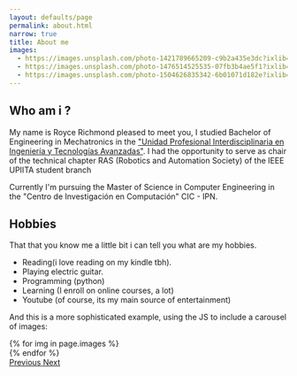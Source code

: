 ```yaml
---
layout: defaults/page
permalink: about.html
narrow: true
title: About me
images:
  - https://images.unsplash.com/photo-1421789665209-c9b2a435e3dc?ixlib=rb-0.3.5&ixid=eyJhcHBfaWQiOjEyMDd9&s=5b1016b885e7438c4633109d77368d4d&auto=format&fit=crop&w=1651&q=80
  - https://images.unsplash.com/photo-1476514525535-07fb3b4ae5f1?ixlib=rb-0.3.5&ixid=eyJhcHBfaWQiOjEyMDd9&s=468a8c18f5d811cf03c654b653b5089e&auto=format&fit=crop&w=1650&q=80
  - https://images.unsplash.com/photo-1504626835342-6b01071d182e?ixlib=rb-0.3.5&ixid=eyJhcHBfaWQiOjEyMDd9&s=975855d515c9d56352ee3bfe74287f2b&auto=format&fit=crop&w=1651&q=80
---
```


## Who am i ?

My name is Royce Richmond pleased to meet you, I studied Bachelor of Engineering in Mechatronics in the ["Unidad Profesional Interdisciplinaria en Ingeniería y Tecnologías Avanzadas"](https://www.upiita.ipn.mx/).
I had the opportunity to serve as chair of the technical chapter RAS (Robotics and Automation Society) of the IEEE UPIITA student branch

Currently I'm pursuing the Master of Science in Computer Engineering in the "Centro de Investigación en Computación" CIC - IPN.

## Hobbies
That that you know me a little bit i can tell you what are my hobbies.
- Reading(i love reading on my kindle tbh).
- Playing electric guitar.
- Programming (python)
- Learning (I enroll on online courses, a lot)
- Youtube (of course, its my main source of entertainment)

And this is a more sophisticated example, using the JS to include a carousel of images:

<div id="carouselExampleControls" class="carousel slide mb-4" data-ride="carousel">
    <div class="carousel-inner">
        {% for img in page.images %}
            <div class="carousel-item {% if forloop.first %}active{% endif %}">
                <img src="{{ img }}" class="d-block w-100" alt="">
            </div>
        {% endfor %}
    </div>
    <a class="carousel-control-prev" href="#carouselExampleControls" role="button" data-slide="prev">
        <span class="carousel-control-prev-icon" aria-hidden="true"></span>
        <span class="sr-only">Previous</span>
    </a>
    <a class="carousel-control-next" href="#carouselExampleControls" role="button" data-slide="next">
        <span class="carousel-control-next-icon" aria-hidden="true"></span>
        <span class="sr-only">Next</span>
    </a>
</div>